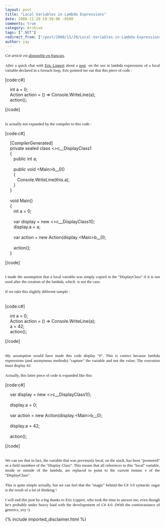 ```yaml
---
layout: post
title: "Local Variables in Lambda Expressions"
date: 2008-11-20 19:58:00 -0500
comments: true
category: Archive
tags: [".NET"]
redirect_from: ["/post/2008/11/20/Local-Variables-in-Lambda-Expressions.aspx", "/post/2008/11/20/local-variables-in-lambda-expressions.aspx"]
author: jay
---
```

<!-- more -->
<div align="justify">
<font face="trebuchet ms,geneva" size="2"><em>Cet article est <a href="http://blogs.codes-sources.com/jay/archive/2008/11/21/variables-locales-et-expressions-lambda.aspx" target="_blank" title="Variables Locales et Expressions Lambda">disponible en fran&ccedil;ais</a>. </em></font>
</div>
<div align="justify">
<font face="trebuchet ms,geneva" size="2">
&nbsp;
</font>
</div>
<div align="justify">
<font face="trebuchet ms,geneva" size="2">
After a quick chat with <a href="http://blogs.msdn.com/ericlippert/" target="_blank" title="Eric Lippert">Eric Lippert</a> about a <a href="http://blogs.codes-sources.com/jay/archive/2008/11/19/expressions-lambda-et-boucles-foreach.aspx" target="_blank" title="Expressions Lambda et Boucles ForEach - Jerome Laban">post</a>&nbsp; on the use in lambda expressions of a local variable declared in a foreach loop, Eric pointed me out that this piece of code :</font><br />
</div>
<p>
[code:c#]
</p>
<p>
&nbsp;&nbsp;&nbsp;    int a = 0;<br />
&nbsp;&nbsp;&nbsp;    Action action = () =&gt; Console.WriteLine(a);<br />
&nbsp;&nbsp;&nbsp;    action();
</p>
<p>
[/code] 
</p>
<div align="justify">
&nbsp;<font face="trebuchet ms,geneva" size="2">
</font>
</div>
<div align="justify">
<font face="trebuchet ms,geneva" size="2">
Is actually not expanded by the compiler to this code :</font><br />
</div>
<p>
[code:c#]
</p>
<p>
&nbsp;&nbsp;&nbsp; [CompilerGenerated]<br />
&nbsp;&nbsp;&nbsp;   private sealed class &lt;&gt;c__DisplayClass1<br />
&nbsp;&nbsp;&nbsp;   {<br />
&nbsp;&nbsp;&nbsp;&nbsp;&nbsp;&nbsp;       public int a;<br />
<br />
&nbsp;&nbsp;&nbsp;&nbsp;&nbsp;&nbsp;       public void &lt;Main&gt;b__0()<br />
&nbsp;&nbsp;&nbsp;&nbsp;&nbsp;&nbsp;       {<br />
&nbsp;&nbsp;&nbsp;&nbsp;&nbsp;&nbsp;&nbsp;&nbsp;&nbsp;          Console.WriteLine(this.a);<br />
&nbsp;&nbsp;&nbsp;&nbsp;&nbsp;&nbsp;       }<br />
&nbsp;&nbsp;&nbsp;   }<br />
<br />
&nbsp;&nbsp;&nbsp; void Main()<br />
&nbsp;&nbsp;&nbsp; {<br />
&nbsp; &nbsp;&nbsp;&nbsp;&nbsp; int a = 0;<br />
<br />
&nbsp;&nbsp;&nbsp;&nbsp;&nbsp;&nbsp;            var display = new &lt;&gt;c__DisplayClass1();<br />
&nbsp;&nbsp;&nbsp; &nbsp;&nbsp; display.a = a;<br />
<br />
&nbsp;&nbsp;&nbsp;&nbsp;&nbsp;&nbsp; var action = new Action(display.&lt;Main&gt;b__0);<br />
<br />
&nbsp;&nbsp; &nbsp; &nbsp;            action();<br />
&nbsp;&nbsp;&nbsp; }
</p>
<p>
[/code] 
</p>
<div align="justify">
<font face="trebuchet ms,geneva" size="2">&nbsp;
</font>
</div>
<div align="justify">
<font face="trebuchet ms,geneva" size="2">
I made the assumption that a local variable was simply copied in the &quot;DisplayClass&quot; if it is not used after the creation of the lambda, which&nbsp; is not the case.
</font>
</div>
<div align="justify">
<font face="trebuchet ms,geneva" size="2"><br />
If we take this slightly different sample :
</font>
</div>
<p>
<br />
[code:c#]
</p>
<p>
&nbsp;&nbsp;&nbsp;      int a = 0;<br />
&nbsp;&nbsp;&nbsp;    Action action = () =&gt; Console.WriteLine(a);<br />
&nbsp;&nbsp;&nbsp;    a = 42;<br />
&nbsp;&nbsp;&nbsp;    action();
</p>
<p>
[/code]
</p>
<div align="justify">
&nbsp;
</div>
<div align="justify">
<font face="trebuchet ms,geneva" size="2">My assumption would have made this code display &quot;0&quot;. This is correct because lambda expressions (and anonymous methods) &quot;capture&quot; the variable and not the value; The execution must display 42.
</font>
</div>
<div align="justify">
<font face="trebuchet ms,geneva" size="2"><br />
Actually, this latter piece of code is expanded like this:</font><br />
</div>
<p>
[code:c#]
</p>
<p>
&nbsp;&nbsp;&nbsp;     var display = new &lt;&gt;c__DisplayClass1();<br />
<br />
&nbsp;&nbsp;&nbsp;    display.a = 0;<br />
<br />
&nbsp;&nbsp;&nbsp; var action = new Action(display.&lt;Main&gt;b__0);<br />
<br />
&nbsp;&nbsp;&nbsp;    display.a = 42;<br />
<br />
&nbsp;&nbsp;&nbsp;    action();
</p>
<p>
[/code] 
<br />
</p>
<div align="justify">
&nbsp;
</div>
<div align="justify">
<font face="trebuchet ms,geneva" size="2">We can see that in fact, the variable that was previously local, on the stack, has been &quot;promoted&quot; as a field memberr of the &quot;Display Class&quot;. This means that all references to this &quot;local&quot; variable, inside or outside of the lambda, are replaced to point to the current instanc e of the &quot;DisplayClass&quot;.
</font>
</div>
<div align="justify">
<font face="trebuchet ms,geneva" size="2"><br />
This is quite simple actually, but we can feel that the &quot;magic&quot; behind the C# 3.0 syntactic sugar is the result of a lot of thinking !
</font>
</div>
<div align="justify">
<font face="trebuchet ms,geneva" size="2"><br />
I will end this post by a big thanks to Eric Lippert, who took the time to answer me, even though he&#39;s probably under heavy load with the developement of C# 4.0. (With the contravariance of generics, yey !)
</font>
</div>
<span style="color: Black; background-color: transparent; font-family: Courier New; font-size: 11px; font-weight: normal"></span>

{% include imported_disclaimer.html %}
